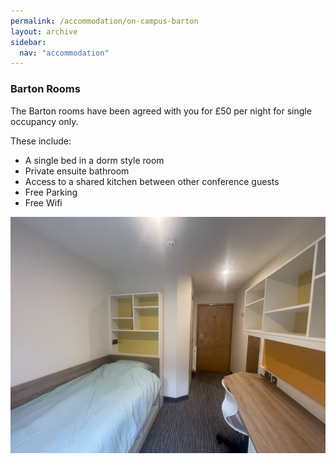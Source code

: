 ```yaml
---
permalink: /accommodation/on-campus-barton
layout: archive
sidebar:
  nav: "accommodation"
---
```

### Barton Rooms

The Barton rooms have been agreed with you for £50 per night for single occupancy only. 

These include:
- A single bed in a dorm style room
- Private ensuite bathroom
- Access to a shared kitchen between other conference guests
- Free Parking
- Free Wifi

![Barton Room](../assets/images/student/IMG_0123.JPG "Barton room")